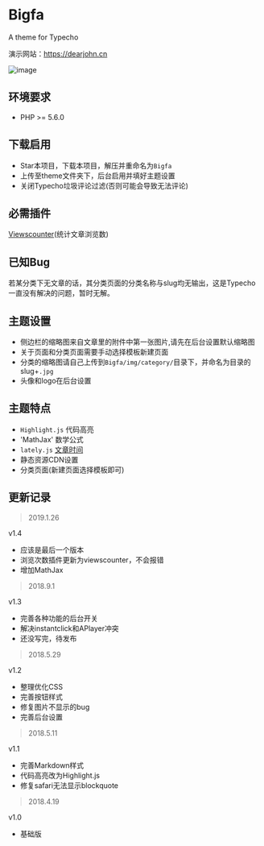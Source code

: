 # Bigfa
A theme for Typecho

演示网站：https://dearjohn.cn

![image](https://raw.githubusercontent.com/jozhn/Bigfa/master/screenshot.jpg)

## 环境要求
- PHP >= 5.6.0

## 下载启用
- Star本项目，下载本项目，解压并重命名为`Bigfa`
- 上传至theme文件夹下，后台启用并填好主题设置
- 关闭Typecho垃圾评论过滤(否则可能会导致无法评论)

## 必需插件
[Viewscounter](https://github.com/mierhuo/Typecho-ViewsCounter)(统计文章浏览数)

## 已知Bug
若某分类下无文章的话，其分类页面的分类名称与slug均无输出，这是Typecho一直没有解决的问题，暂时无解。

## 主题设置
- 侧边栏的缩略图来自文章里的附件中第一张图片,请先在后台设置默认缩略图
- 关于页面和分类页面需要手动选择模板新建页面
- 分类的缩略图请自己上传到`Bigfa/img/category/`目录下，并命名为目录的slug+`.jpg`
- 头像和logo在后台设置

## 主题特点
- `Highlight.js` 代码高亮
- 'MathJax' 数学公式
- `lately.js` [文章时间](https://github.com/Tokinx/lately)
- 静态资源CDN设置
- 分类页面(新建页面选择模板即可)

## 更新记录

> 2019.1.26

v1.4

- 应该是最后一个版本
- 浏览次数插件更新为viewscounter，不会报错
- 增加MathJax

> 2018.9.1

v1.3

- 完善各种功能的后台开关
- 解决instantclick和APlayer冲突
- 还没写完，待发布

> 2018.5.29

v1.2

- 整理优化CSS
- 完善按钮样式
- 修复图片不显示的bug
- 完善后台设置


> 2018.5.11

v1.1 

- 完善Markdown样式
- 代码高亮改为Highlight.js
- 修复safari无法显示blockquote

> 2018.4.19 

v1.0

- 基础版
